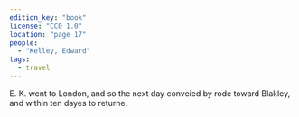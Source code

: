 ```yaml
---
edition_key: "book"
license: "CC0 1.0"
location: "page 17"
people:
  - "Kelley, Edward"
tags:
  - travel
---
```

E. K. went to London, and so the
next day conveied by rode toward Blakley, and within ten dayes
to returne.

